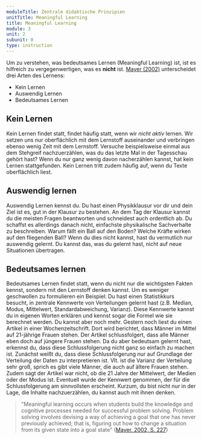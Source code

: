 ```yaml
---
moduleTitle: Zentrale didaktische Prinzipien
unitTitle: Meaningful Learning
title: Meaningful Learning
module: 3
unit: 2
subunit: 0
type: instruction
---
```


Um zu verstehen, was bedeutsames Lernen (Meaningful Learning) ist, ist es hilfreich zu vergegenwertigen, was es **nicht** ist. [Mayer (2002)](https://www.tandfonline.com/doi/pdf/10.1207/s15430421tip4104_4) unterscheidet drei Arten des Lernens: 

* Kein Lernen
* Auswendig Lernen
* Bedeutsames Lernen

## Kein Lernen

Kein Lernen findet statt, findet häufig statt, wenn wir *nicht aktiv* lernen. Wir setzen uns nur oberflächlich mit dem Lernstoff auseinander und verbringen ebenso wenig Zeit mit dem Lernstoff. Versuche beispielsweise einmal aus dem Stehgreif nachzuerzählen, was du das letzte Mal in der Tagesschau gehört hast? Wenn du nur ganz wenig davon nacherzählen kannst, hat kein Lernen stattgefunden. Kein Lernen tritt zudem häufig auf, wenn du Texte oberflächlich liest.

## Auswendig lernen

Auswendig Lernen kennst du. Du hast einen Physikklausur vor dir und dein Ziel ist es, gut in der Klausur zu bestehen. An dem Tag der Klausur kannst du die meisten Fragen beantworten und schneidest auch ordentlich ab. Du schaffst es allerdings danach nicht, einfachste physikalische Sachverhalte zu beschreiben. Warum fällt ein Ball auf den Boden? Welche Kräfte wirken auf den fliegenden Ball? Wenn du dies nicht kannst, hast du vermutlich nur auswendig gelernt. Du kannst das, was du gelernt hast, nicht auf neue Situationen übertragen. 

## Bedeutsames lernen

Bedeutsames Lernen findet statt, wenn du nicht nur die wichtigsten Fakten kennst, sondern mit den Lernstoff denken kannst. Um es weniger geschwollen zu formulieren ein Beispiel: Du hast einen Statistikkurs besucht, in zentrale Kennwerte von Verteilungen gelernt hast (z.B. Median, Modus, Mittelwert, Standardabweichung, Varianz). Diese Kennwerte kannst du in eigenen Worten erklären und kennst sogar die Formel wie sie berechnet werden. Du kannst aber noch mehr. Gestern noch liest du einen Artikel in einer Wochenzeitschrift. Dort wird berichtet, dass Männer im Mittel auf 21-jährige Frauen stehen. Der Artikel schlussfolgert, dass alle Männer eben doch auf jüngere Frauen stehen. Da du aber bedeutsam gelernt hast, erkennst du, dass diese Schlussfolgerung nicht ganz so einfach zu machen ist. Zunächst weißt du, dass diese Schlussfolgerung nur auf Grundlage der Verteilung der Daten zu interpretieren ist. Vlt. ist die Varianz der Verteilung sehr groß, sprich es gibt viele Männer, die auch auf ältere Frauen stehen. Zudem sagt der Artikel war nicht, ob die 21 Jahre der Mittelwert, der Medien oder der Modus ist. Eventuell wurde der Kennwert genommen, der für die Schlussfolgerung am sinnvollsten erscheint. Kurzum, du bist nicht nur in der Lage, die Inhalte nachzuerzählen, du kannst auch mit ihnen denken. 

> "Meaningful learning occurs when students build the knowledge and cognitive processes needed for successful problem solving. Problem solving involves devising a way of achieving a goal that one has never previously achieved; that is, figuring out how to change a situation from its given state into a goal state" ([Mayer, 2002, S. 227](https://www.tandfonline.com/doi/pdf/10.1207/s15430421tip4104_4))
